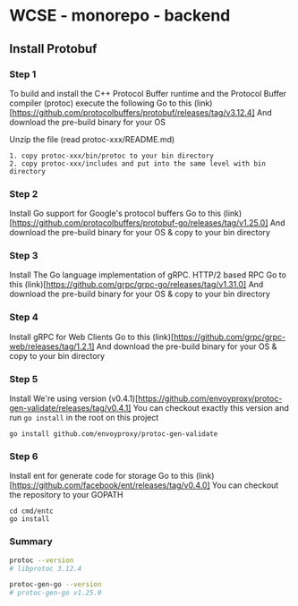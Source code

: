 # WCSE - monorepo - backend

## Install Protobuf
### Step 1
To build and install the C++ Protocol Buffer runtime and the Protocol Buffer compiler (protoc) execute the following
Go to this (link)[https://github.com/protocolbuffers/protobuf/releases/tag/v3.12.4]
And download the pre-build binary for your OS

Unzip the file (read protoc-xxx/README.md)
```
1. copy protoc-xxx/bin/protoc to your bin directory
2. copy protoc-xxx/includes and put into the same level with bin directory
```

### Step 2
Install Go support for Google's protocol buffers
Go to this (link)[https://github.com/protocolbuffers/protobuf-go/releases/tag/v1.25.0]
And download the pre-build binary for your OS & copy to your bin directory

### Step 3
Install The Go language implementation of gRPC. HTTP/2 based RPC
Go to this (link)[https://github.com/grpc/grpc-go/releases/tag/v1.31.0]
And download the pre-build binary for your OS & copy to your bin directory

### Step 4
Install gRPC for Web Clients
Go to this (link)[https://github.com/grpc/grpc-web/releases/tag/1.2.1]
And download the pre-build binary for your OS & copy to your bin directory

### Step 5
Install 
We're using version (v0.4.1)[https://github.com/envoyproxy/protoc-gen-validate/releases/tag/v0.4.1]
You can checkout exactly this version and run `go install` in the root on this project
```
go install github.com/envoyproxy/protoc-gen-validate
```

### Step 6
Install ent for generate code for storage
Go to this (link)[https://github.com/facebook/ent/releases/tag/v0.4.0]
You can checkout the repository to your GOPATH
```
cd cmd/entc
go install
```

### Summary
```bash
protoc --version
# libprotoc 3.12.4

protoc-gen-go --version
# protoc-gen-go v1.25.0
```